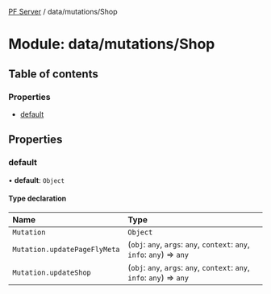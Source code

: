 [PF Server](../README.md) / data/mutations/Shop

# Module: data/mutations/Shop

## Table of contents

### Properties

- [default](data_mutations_Shop.md#default)

## Properties

### default

• **default**: `Object`

#### Type declaration

| Name | Type |
| :------ | :------ |
| `Mutation` | `Object` |
| `Mutation.updatePageFlyMeta` | (`obj`: `any`, `args`: `any`, `context`: `any`, `info`: `any`) => `any` |
| `Mutation.updateShop` | (`obj`: `any`, `args`: `any`, `context`: `any`, `info`: `any`) => `any` |
